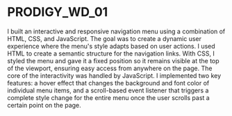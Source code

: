 # PRODIGY_WD_01
I built an interactive and responsive navigation menu using a combination of HTML, CSS, and JavaScript. The goal was to create a dynamic user experience where the menu's style adapts based on user actions.
I used HTML to create a semantic structure for the navigation links. With CSS, I styled the menu and gave it a fixed position so it remains visible at the top of the viewport, ensuring easy access from anywhere on the page. The core of the interactivity was handled by JavaScript. I implemented two key features: a hover effect that changes the background and font color of individual menu items, and a scroll-based event listener that triggers a complete style change for the entire menu once the user scrolls past a certain point on the page. 
